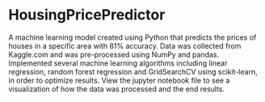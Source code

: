 # HousingPricePredictor
A machine learning model created using Python that predicts the prices of houses in a specific area with 81% accuracy. Data was collected from Kaggle.com and was pre-processed using NumPy and pandas. Implemented several machine learning algorithms including linear regression, random forest regression and GridSearchCV using scikit-learn, in order to optimize results. View the jupyter notebook file to see a visualization of how the data was processed and the end results.

